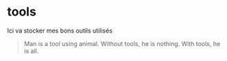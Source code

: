 # tools

Ici va stocker mes bons outils utilisés

> Man is a tool using animal. Without tools, he is nothing. With tools, he is all.
